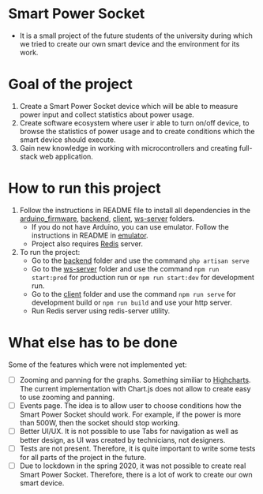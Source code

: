 # Smart Power Socket
 - It is a small project of the future students of the university during which we tried to create our own smart device and the environment for its work. 
 
# Goal of the project
  1) Create a Smart Power Socket device which will be able to measure power input and collect statistics about power usage.
  2) Create software ecosystem where user ir able to turn on/off device, to browse the statistics of power usage and to create conditions which the smart device should execute.
  3) Gain new knowledge in working with microcontrollers and creating full-stack web application.  

# How to run this project
  1) Follow the instructions in README file to install all dependencies in the [arduino_firmware](https://github.com/4math/SPS/tree/develop/arduino_firmware), [backend](https://github.com/4math/SPS/tree/develop/backend), [client](https://github.com/4math/SPS/tree/develop/client), [ws-server](https://github.com/4math/SPS/tree/develop/ws-server) folders.
     - If you do not have Arduino, you can use emulator. Follow the instructions in README in [emulator](https://github.com/4math/SPS/tree/develop/emulator).
     - Project also requires [Redis](https://redis.io/) server.
  2) To run the project: 
        - Go to the [backend](https://github.com/4math/SPS/tree/develop/backend) folder and use the command `php artisan serve`
        - Go to the [ws-server](https://github.com/4math/SPS/tree/develop/ws-server) folder and use the command `npm run start:prod` for production run or `npm run start:dev` for development run.
        - Go to the [client](https://github.com/4math/SPS/tree/develop/client) folder and use the command `npm run serve` for development build or `npm run build` and use your http server. 
        -  Run Redis server using redis-server utility.  



# What else has to be done
Some of the features which were not implemented yet:
- [ ] Zooming and panning for the graphs. Something similiar to [Highcharts](https://www.highcharts.com/demo/dynamic-master-detail). The current implementation with Chart.js does not allow to create easy to use zooming and panning.
- [ ] Events  page. The idea is to allow user to choose conditions how the Smart Power Socket should work. For example, if the power is more than 500W, then the socket should stop working.
- [ ] Better UI/UX. It is not possible to use Tabs for navigation as well as better design, as UI was created by technicians, not designers.
- [ ] Tests are not present. Therefore, it is quite important to write some tests for all parts of the project in the future. 
- [ ] Due to lockdown in the spring 2020, it was not possible to create real Smart Power Socket. Therefore, there is a lot of work to create our own smart device. 